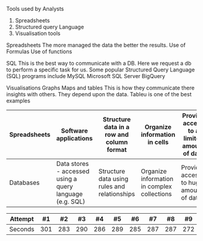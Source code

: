 Tools used by Analysts 
1. Spreadsheets 
2. Structured query Language 
3. Visualisation tools

Spreadsheets 
The more managed the data the better the results.
Use of Formulas 
Use of functions 

SQL 
This is the best way to communicate with a DB.
Here we request a db to perform a specific task for us.
Some popular Structured Query Language (SQL) programs include 
MySQL 
Microsoft SQL Server 
BigQuery

Visualisations 
Graphs Maps and tables
This is how they communicate there insights with others. 
They depend upon the data. 
Tableu is one of the best examples 

Spreadsheets | Software applications | Structure data in a row and column format | Organize information in cells | Provide access to a limited amount of data | Manual data entry | Generally one user at a time | Controlled by the user
--- | --- | --- | --- |--- |--- |--- |--- 
Databases  | Data stores - accessed using a query language (e.g. SQL) | Structure data using rules and relationships | Organize information in complex collections | Provide access to huge amounts of data | Strict and consistent data entry | Multiple users | Controlled by a database management system

Attempt | #1 | #2 | #3 | #4 | #5 | #6 | #7 | #8 | #9 | #10 | #11
--- | --- | --- | --- |--- |--- |--- |--- |--- |--- |--- |---
Seconds | 301 | 283 | 290 | 286 | 289 | 285 | 287 | 287 | 272 | 276 | 269